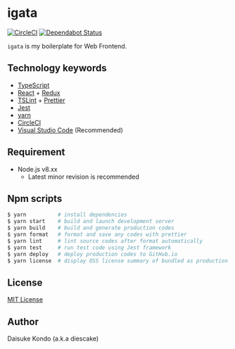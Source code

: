 # igata

[![CircleCI](https://circleci.com/gh/diescake/igata.svg?style=svg)](https://circleci.com/gh/diescake/igata)
[![Dependabot Status](https://api.dependabot.com/badges/status?host=github&identifier=165770216)](https://dependabot.com)

`igata` is my boilerplate for Web Frontend.

## Technology keywords

- [TypeScript](https://www.typescriptlang.org/)
- [React](https://reactjs.org/) + [Redux](https://redux.js.org/)
- [TSLint](https://palantir.github.io/tslint/) + [Prettier](https://prettier.io/)
- [Jest](https://jestjs.io/)
- [yarn](https://yarnpkg.com)
- [CircleCI](https://circleci.com/)
- [Visual Studio Code](https://code.visualstudio.com/) (Recommended)

## Requirement

- Node.js v8.xx
  - Latest minor revision is recommended

## Npm scripts

```sh
$ yarn          # install dependencies
$ yarn start    # build and launch development server
$ yarn build    # build and generate production codes
$ yarn format   # format and save any codes with prettier
$ yarn lint     # lint source codes after format automatically
$ yarn test     # run test code using Jest framework
$ yarn deploy   # deploy production codes to GitHub.io
$ yarn license  # display OSS license summary of bundled as production codes
```

## License

[MIT License](https://github.com/diescake/igata/blob/master/LICENSE)

## Author

Daisuke Kondo (a.k.a diescake)
